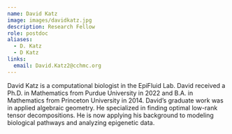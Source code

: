 ```yaml
---
name: David Katz
image: images/davidkatz.jpg
description: Research Fellow
role: postdoc
aliases:
  - D. Katz
  - D Katz
links:
  email: David.Katz2@cchmc.org
---
```

David Katz is a computational biologist in the EpiFluid Lab. David received a Ph.D. in Mathematics from Purdue University in 2022 and B.A. in Mathematics from Princeton University in 2014. David’s graduate work was in applied algebraic geometry. He specialized in finding optimal low-rank tensor decompositions. He is now applying his background to modeling biological pathways and analyzing epigenetic data.